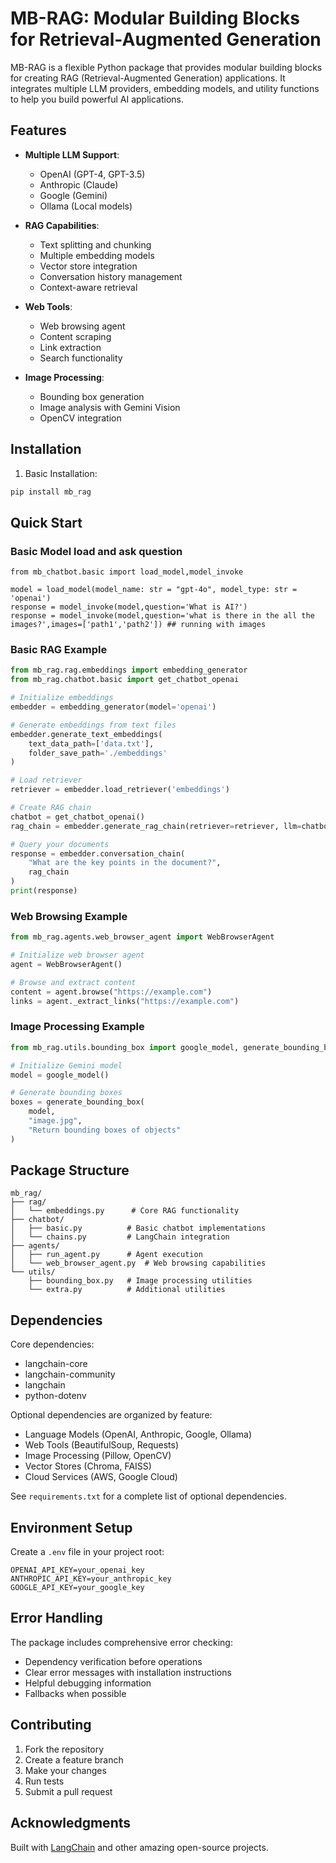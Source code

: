# MB-RAG: Modular Building Blocks for Retrieval-Augmented Generation

MB-RAG is a flexible Python package that provides modular building blocks for creating RAG (Retrieval-Augmented Generation) applications. It integrates multiple LLM providers, embedding models, and utility functions to help you build powerful AI applications.

## Features

- **Multiple LLM Support**: 
  - OpenAI (GPT-4, GPT-3.5)
  - Anthropic (Claude)
  - Google (Gemini)
  - Ollama (Local models)

- **RAG Capabilities**:
  - Text splitting and chunking
  - Multiple embedding models
  - Vector store integration
  - Conversation history management
  - Context-aware retrieval

- **Web Tools**:
  - Web browsing agent
  - Content scraping
  - Link extraction
  - Search functionality

- **Image Processing**:
  - Bounding box generation
  - Image analysis with Gemini Vision
  - OpenCV integration

## Installation

1. Basic Installation:
```bash
pip install mb_rag
```


## Quick Start

### Basic Model load and ask question
```
from mb_chatbot.basic import load_model,model_invoke

model = load_model(model_name: str = "gpt-4o", model_type: str = 'openai')
response = model_invoke(model,question='What is AI?')
response = model_invoke(model,question='what is there in the all the images?',images=['path1','path2']) ## running with images
```

### Basic RAG Example
```python
from mb_rag.rag.embeddings import embedding_generator
from mb_rag.chatbot.basic import get_chatbot_openai

# Initialize embeddings
embedder = embedding_generator(model='openai')

# Generate embeddings from text files
embedder.generate_text_embeddings(
    text_data_path=['data.txt'],
    folder_save_path='./embeddings'
)

# Load retriever
retriever = embedder.load_retriever('embeddings')

# Create RAG chain
chatbot = get_chatbot_openai()
rag_chain = embedder.generate_rag_chain(retriever=retriever, llm=chatbot)

# Query your documents
response = embedder.conversation_chain(
    "What are the key points in the document?",
    rag_chain
)
print(response)
```

### Web Browsing Example
```python
from mb_rag.agents.web_browser_agent import WebBrowserAgent

# Initialize web browser agent
agent = WebBrowserAgent()

# Browse and extract content
content = agent.browse("https://example.com")
links = agent._extract_links("https://example.com")
```

### Image Processing Example
```python
from mb_rag.utils.bounding_box import google_model, generate_bounding_box

# Initialize Gemini model
model = google_model()

# Generate bounding boxes
boxes = generate_bounding_box(
    model,
    "image.jpg",
    "Return bounding boxes of objects"
)
```

## Package Structure

```
mb_rag/
├── rag/
│   └── embeddings.py      # Core RAG functionality
├── chatbot/
│   ├── basic.py          # Basic chatbot implementations
│   └── chains.py         # LangChain integration
├── agents/
│   ├── run_agent.py      # Agent execution
│   └── web_browser_agent.py  # Web browsing capabilities
└── utils/
    ├── bounding_box.py   # Image processing utilities
    └── extra.py          # Additional utilities
```

## Dependencies

Core dependencies:
- langchain-core
- langchain-community
- langchain
- python-dotenv

Optional dependencies are organized by feature:
- Language Models (OpenAI, Anthropic, Google, Ollama)
- Web Tools (BeautifulSoup, Requests)
- Image Processing (Pillow, OpenCV)
- Vector Stores (Chroma, FAISS)
- Cloud Services (AWS, Google Cloud)

See `requirements.txt` for a complete list of optional dependencies.

## Environment Setup

Create a `.env` file in your project root:
```env
OPENAI_API_KEY=your_openai_key
ANTHROPIC_API_KEY=your_anthropic_key
GOOGLE_API_KEY=your_google_key
```

## Error Handling

The package includes comprehensive error checking:
- Dependency verification before operations
- Clear error messages with installation instructions
- Helpful debugging information
- Fallbacks when possible

## Contributing

1. Fork the repository
2. Create a feature branch
3. Make your changes
4. Run tests
5. Submit a pull request

## Acknowledgments

Built with [LangChain](https://github.com/langchain-ai/langchain) and other amazing open-source projects.

